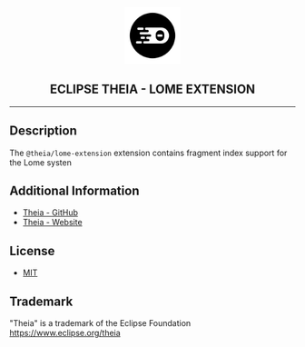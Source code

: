 <div align='center'>

<br />

<img src='https://raw.githubusercontent.com/eclipse-theia/theia/master/logo/theia.svg?sanitize=true' alt='theia-ext-logo' width='100px' />

<h2>ECLIPSE THEIA - LOME EXTENSION</h2>

<hr />

</div>

## Description

The `@theia/lome-extension` extension contains fragment index support for the Lome systen

## Additional Information

- [Theia - GitHub](https://github.com/eclipse-theia/theia)
- [Theia - Website](https://theia-ide.org/)

## License

- [MIT](https://opensource.org/license/MIT)

## Trademark
"Theia" is a trademark of the Eclipse Foundation
https://www.eclipse.org/theia
